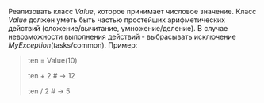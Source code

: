 Реализовать класс *Value*, которое принимает числовое значение. Класс *Value* должен
уметь быть частью простейших арифметических действий (сложение/вычитание, умножение/деление).
В случае невозможности выполнения действий - выбрасывать исключение *MyException*(tasks/common).
Пример:
> ten = Value(10) 
>
> ten + 2  # -> 12 
> 
> ten / 2  # -> 5 
 